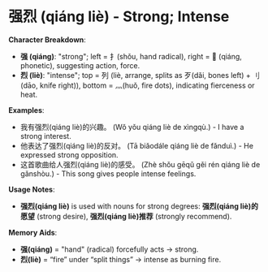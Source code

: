 # **强烈 (qiáng liè) - Strong; Intense**

**Character Breakdown**:  
- **强 (qiáng)**: "strong"; left = 扌(shǒu, hand radical), right = 𢀖 (qiáng, phonetic), suggesting action, force.  
- **烈 (liè)**: "intense"; top = 列 (liè, arrange, splits as 歹(dǎi, bones left) + 刂(dāo, knife right)), bottom = 灬(huǒ, fire dots), indicating fierceness or heat.

**Examples**:  
- 我有强烈(qiáng liè)的兴趣。 (Wǒ yǒu qiáng liè de xìngqù.) - I have a strong interest.  
- 他表达了强烈(qiáng liè)的反对。 (Tā biǎodále qiáng liè de fǎnduì.) - He expressed strong opposition.  
- 这首歌曲给人强烈(qiáng liè)的感受。 (Zhè shǒu gēqǔ gěi rén qiáng liè de gǎnshòu.) - This song gives people intense feelings.

**Usage Notes**:  
- **强烈(qiáng liè)** is used with nouns for strong degrees: **强烈(qiáng liè)的愿望** (strong desire), **强烈(qiáng liè)推荐** (strongly recommend).

**Memory Aids**:  
- **强(qiáng)** = "hand" (radical) forcefully acts → strong.  
- **烈(liè)** = “fire” under “split things” → intense as burning fire.